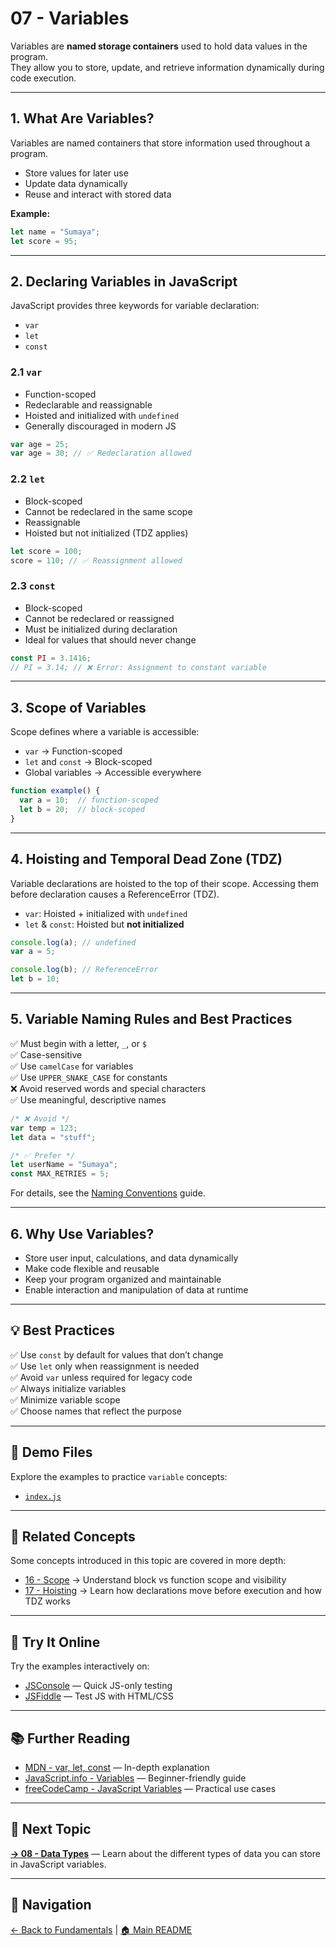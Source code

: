 # 07 - Variables

Variables are **named storage containers** used to hold data values in the program.  
They allow you to store, update, and retrieve information dynamically during code execution.

---

## 1. What Are Variables?

Variables are named containers that store information used throughout a program.

- Store values for later use  
- Update data dynamically  
- Reuse and interact with stored data

**Example:**

```js
let name = "Sumaya";
let score = 95;
```

---

## 2. Declaring Variables in JavaScript

JavaScript provides three keywords for variable declaration:

- `var`
- `let`
- `const`

### 2.1 `var`

- Function-scoped  
- Redeclarable and reassignable  
- Hoisted and initialized with `undefined`  
- Generally discouraged in modern JS

```js
var age = 25;
var age = 30; // ✅ Redeclaration allowed
```

### 2.2 `let`

- Block-scoped  
- Cannot be redeclared in the same scope  
- Reassignable  
- Hoisted but not initialized (TDZ applies)

```js
let score = 100;
score = 110; // ✅ Reassignment allowed
```

### 2.3 `const`

- Block-scoped  
- Cannot be redeclared or reassigned  
- Must be initialized during declaration  
- Ideal for values that should never change

```js
const PI = 3.1416;
// PI = 3.14; // ❌ Error: Assignment to constant variable
```

---

## 3. Scope of Variables

Scope defines where a variable is accessible:

- `var` → Function-scoped
- `let` and `const` → Block-scoped
- Global variables → Accessible everywhere

```js
function example() {
  var a = 10;  // function-scoped
  let b = 20;  // block-scoped
}
```

---

## 4. Hoisting and Temporal Dead Zone (TDZ)

Variable declarations are hoisted to the top of their scope. Accessing them before declaration causes a ReferenceError (TDZ).

- `var`: Hoisted + initialized with `undefined`  
- `let` & `const`: Hoisted but **not initialized**  

```js
console.log(a); // undefined
var a = 5;

console.log(b); // ReferenceError
let b = 10;
```

---

## 5. Variable Naming Rules and Best Practices

✅ Must begin with a letter, `_`, or `$`  
✅ Case-sensitive  
✅ Use `camelCase` for variables  
✅ Use `UPPER_SNAKE_CASE` for constants  
❌ Avoid reserved words and special characters  
✅ Use meaningful, descriptive names

```js
/* ❌ Avoid */
var temp = 123;
let data = "stuff";

/* ✅ Prefer */
let userName = "Sumaya";
const MAX_RETRIES = 5;
```

For details, see the [Naming Conventions](naming-conventions.md) guide.

---

## 6. Why Use Variables?

- Store user input, calculations, and data dynamically  
- Make code flexible and reusable  
- Keep your program organized and maintainable  
- Enable interaction and manipulation of data at runtime

---

## 💡 Best Practices

✅ Use `const` by default for values that don’t change  
✅ Use `let` only when reassignment is needed  
✅ Avoid `var` unless required for legacy code  
✅ Always initialize variables  
✅ Minimize variable scope  
✅ Choose names that reflect the purpose

---

## 📂 Demo Files

Explore the examples to practice `variable` concepts:

- [`index.js`](index.js)

---

## 🔎 Related Concepts

Some concepts introduced in this topic are covered in more depth:

- [16 - Scope](../16-scope/README.md) → Understand block vs function scope and visibility  
- [17 - Hoisting](../17-hoisting/README.md) → Learn how declarations move before execution and how TDZ works  

---

## 🧪 Try It Online

Try the examples interactively on:

- [JSConsole](https://jsconsole.com) — Quick JS-only testing  
- [JSFiddle](https://jsfiddle.net) — Test JS with HTML/CSS

---

## 📚 Further Reading

- [MDN - var, let, const](https://developer.mozilla.org/en-US/docs/Web/JavaScript/Reference/Statements/var) — In-depth explanation  
- [JavaScript.info - Variables](https://javascript.info/variables) — Beginner-friendly guide  
- [freeCodeCamp - JavaScript Variables](https://www.freecodecamp.org/news/javascript-variables-explained/) — Practical use cases

---

## 🔗 Next Topic

**[→ 08 - Data Types](../08-data-types/README.md)** — Learn about the different types of data you can store in JavaScript variables.

---

## 🧭 Navigation

[← Back to Fundamentals](../README.md) | [🏠 Main README](../../README.md)
